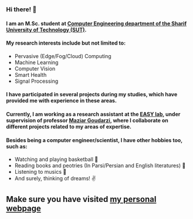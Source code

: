 <!--
**nrasadi/nrasadi** is a ✨ _special_ ✨ repository because its `README.md` (this file) appears on your GitHub profile.
-->
### Hi there! 👋

#### I am an M.Sc. student at [Computer Engineering department of the Sharif University of Technology (SUT)](http://ce.sharif.edu/).

#### My research interests include but not limited to:

  *  Pervasive (Edge/Fog/Cloud) Computing
  *  Machine Learning
  *  Computer Vision
  *  Smart Health
  *  Signal Processing

#### I have participated in several projects during my studies, which have provided me with experience in these areas.
#### Currently, I am working as a research assistant at the [EASY lab](http://easy.ce.sharif.ir/), under supervision of professor [Maziar Goudarzi](http://sharif.edu/~goudarzi/), where I collaborate on different projects related to my areas of expertise.


#### Besides being a computer engineer/scientist, I have other hobbies too, such as:
  
  * Watching and playing basketball :basketball:
  * Reading books and peotries (In Parsi/Persian and English literatures) :book:
  * Listening to musics :musical_note:
  * And surely, thinking of dreams! :v:
 
 
 ## Make sure you have visited [my personal webpage](https://nrasadi.ml)
